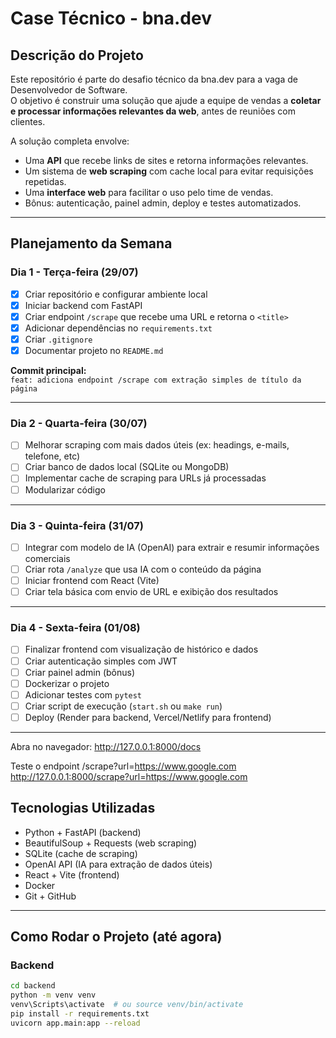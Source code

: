 # Case Técnico - bna.dev

## Descrição do Projeto

Este repositório é parte do desafio técnico da bna.dev para a vaga de Desenvolvedor de Software.  
O objetivo é construir uma solução que ajude a equipe de vendas a **coletar e processar informações relevantes da web**, antes de reuniões com clientes.

A solução completa envolve:

- Uma **API** que recebe links de sites e retorna informações relevantes.
- Um sistema de **web scraping** com cache local para evitar requisições repetidas.
- Uma **interface web** para facilitar o uso pelo time de vendas.
- Bônus: autenticação, painel admin, deploy e testes automatizados.

---

## Planejamento da Semana

### Dia 1 - Terça-feira (29/07)

- [x] Criar repositório e configurar ambiente local
- [x] Iniciar backend com FastAPI
- [x] Criar endpoint `/scrape` que recebe uma URL e retorna o `<title>`
- [x] Adicionar dependências no `requirements.txt`
- [x] Criar `.gitignore`
- [x] Documentar projeto no `README.md`

 **Commit principal:**  
`feat: adiciona endpoint /scrape com extração simples de título da página`

---

### Dia 2 - Quarta-feira (30/07)

- [ ] Melhorar scraping com mais dados úteis (ex: headings, e-mails, telefone, etc)
- [ ] Criar banco de dados local (SQLite ou MongoDB)
- [ ] Implementar cache de scraping para URLs já processadas
- [ ] Modularizar código

---

### Dia 3 - Quinta-feira (31/07)

- [ ] Integrar com modelo de IA (OpenAI) para extrair e resumir informações comerciais
- [ ] Criar rota `/analyze` que usa IA com o conteúdo da página
- [ ] Iniciar frontend com React (Vite)
- [ ] Criar tela básica com envio de URL e exibição dos resultados

---

### Dia 4 - Sexta-feira (01/08)

- [ ] Finalizar frontend com visualização de histórico e dados
- [ ] Criar autenticação simples com JWT
- [ ] Criar painel admin (bônus)
- [ ] Dockerizar o projeto
- [ ] Adicionar testes com `pytest`
- [ ] Criar script de execução (`start.sh` ou `make run`)
- [ ] Deploy (Render para backend, Vercel/Netlify para frontend)

---

Abra no navegador:
http://127.0.0.1:8000/docs

Teste o endpoint /scrape?url=https://www.google.com
http://127.0.0.1:8000/scrape?url=https://www.google.com

## Tecnologias Utilizadas

- Python + FastAPI (backend)
- BeautifulSoup + Requests (web scraping)
- SQLite (cache de scraping)
- OpenAI API (IA para extração de dados úteis)
- React + Vite (frontend)
- Docker
- Git + GitHub

---

## Como Rodar o Projeto (até agora)

### Backend

```bash
cd backend
python -m venv venv
venv\Scripts\activate  # ou source venv/bin/activate
pip install -r requirements.txt
uvicorn app.main:app --reload
